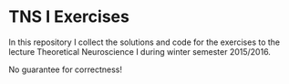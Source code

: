 # TNS I Exercises

In this repository I collect the solutions and code for the exercises to the lecture Theoretical Neuroscience I during winter semester 2015/2016.

No guarantee for correctness!